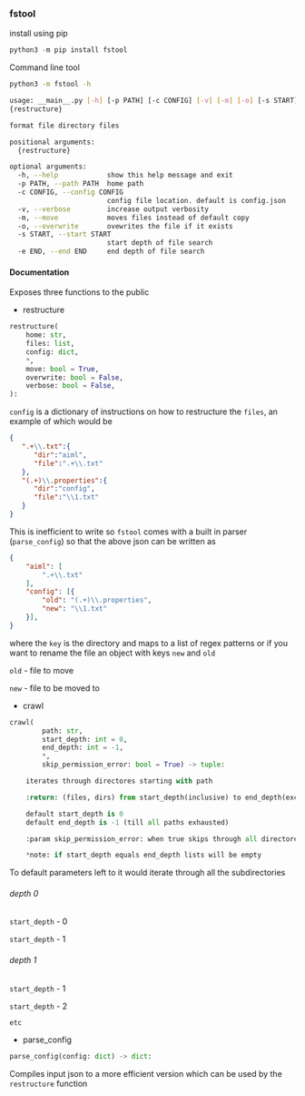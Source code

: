 ### fstool

install using pip

```python
python3 -m pip install fstool
```

Command line tool
```bash
python3 -m fstool -h

usage: __main__.py [-h] [-p PATH] [-c CONFIG] [-v] [-m] [-o] [-s START] [-e END]
{restructure}

format file directory files

positional arguments:
  {restructure}

optional arguments:
  -h, --help            show this help message and exit
  -p PATH, --path PATH  home path
  -c CONFIG, --config CONFIG
                        config file location. default is config.json
  -v, --verbose         increase output verbosity
  -m, --move            moves files instead of default copy
  -o, --overwrite       ovewrites the file if it exists
  -s START, --start START
                        start depth of file search
  -e END, --end END     end depth of file search

```

#### Documentation

Exposes three functions to the public
* restructure
```python
restructure(
    home: str,
    files: list,
    config: dict,
    *,
    move: bool = True,
    overwrite: bool = False,
    verbose: bool = False,
):
```

`config` is a dictionary of instructions on how to restructure the `files`, an example of which would be
```json
{ 
   ".+\\.txt":{ 
      "dir":"aiml",
      "file":".+\\.txt"
   },
   "(.+)\\.properties":{ 
      "dir":"config",
      "file":"\\1.txt"
   }
}
```

This is inefficient to write so `fstool` comes with a built in parser (`parse_config`) so that the above json can be written as
```json
{
    "aiml": [
        ".+\\.txt"
    ],
    "config": [{
        "old": "(.+)\\.properties",
        "new": "\\1.txt"
    }],
}
```

where the `key` is the directory and maps to a list of regex patterns or if you want to rename the file an object with keys `new` and `old`

`old` - file to move

`new` - file to be moved to

* crawl
```python
crawl(
        path: str,
        start_depth: int = 0,
        end_depth: int = -1,
        *,
        skip_permission_error: bool = True) -> tuple:
```

```python
    iterates through directores starting with path

    :return: (files, dirs) from start_depth(inclusive) to end_depth(exclusive)

    default start_depth is 0
    default end_depth is -1 (till all paths exhausted)

    :param skip_permission_error: when true skips through all directores that requires elevated privilages

    *note: if start_depth equals end_depth lists will be empty
```

To default parameters left to it would iterate through all the subdirectories

###### depth 0
`start_depth` - 0

`start_depth` - 1

###### depth 1
`start_depth` - 1

`start_depth` - 2

`etc`

* parse_config

```python
parse_config(config: dict) -> dict:
```

Compiles input json to a more efficient version which can be used by the `restructure` function
